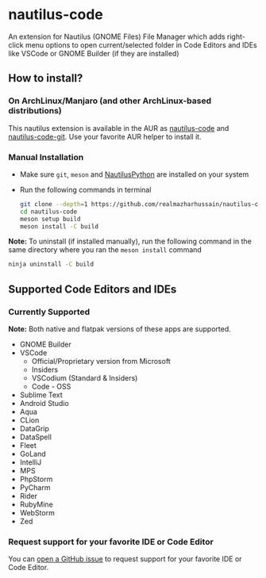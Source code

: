 # nautilus-code
An extension for Nautilus (GNOME Files) File Manager which adds right-click menu options to open current/selected folder in Code Editors and IDEs like VSCode or GNOME Builder (if they are installed)

## How to install?

### On ArchLinux/Manjaro (and other ArchLinux-based distributions)
This nautilus extension is available in the AUR as [nautilus-code](https://aur.archlinux.org/packages/nautilus-code) and [nautilus-code-git](https://aur.archlinux.org/packages/nautilus-code-git). Use your favorite AUR helper to install it.

### Manual Installation
- Make sure `git`, `meson` and [NautilusPython](https://wiki.gnome.org/Projects/NautilusPython) are installed on your system
- Run the following commands in terminal

  ```bash
  git clone --depth=1 https://github.com/realmazharhussain/nautilus-code.git
  cd nautilus-code
  meson setup build
  meson install -C build
  ```

**Note:** To uninstall (if installed manually), run the following command in the same directory where you ran the `meson install` command

```bash
ninja uninstall -C build
```

## Supported Code Editors and IDEs

### Currently Supported
**Note:** Both native and flatpak versions of these apps are supported.

- GNOME Builder
- VSCode
  - Official/Proprietary version from Microsoft
  - Insiders
  - VSCodium (Standard & Insiders)
  - Code - OSS
- Sublime Text
- Android Studio
- Aqua
- CLion
- DataGrip
- DataSpell
- Fleet
- GoLand
- IntelliJ
- MPS
- PhpStorm
- PyCharm
- Rider
- RubyMine
- WebStorm
- Zed

### Request support for your favorite IDE or Code Editor
You can [open a GitHub issue](https://github.com/realmazharhussain/nautilus-code/issues/new) to request support for your favorite IDE or Code Editor.
